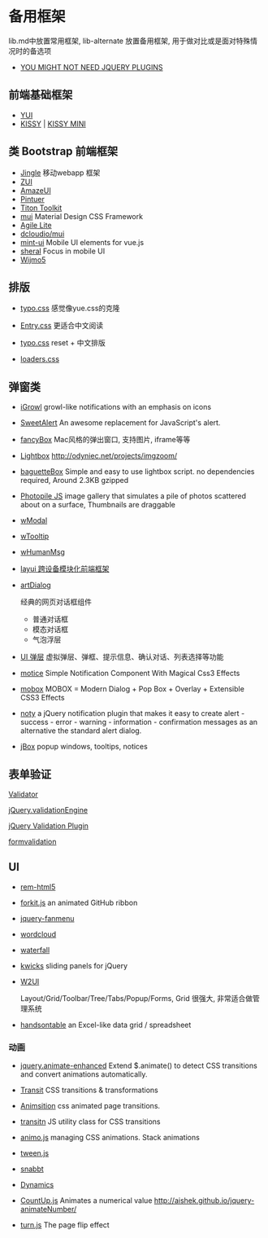 # 备用框架
lib.md中放置常用框架, lib-alternate 放置备用框架, 用于做对比或是面对特殊情况时的备选项

* [YOU MIGHT NOT NEED JQUERY PLUGINS](http://youmightnotneedjqueryplugins.com/)

## 前端基础框架
* [YUI](https://github.com/yui/yui3)
* [KISSY](http://docs.kissyui.com/5.0/) | [KISSY MINI](http://m.kissyui.com/)

## 类 Bootstrap 前端框架
* [Jingle](https://github.com/shixy/Jingle) 移动webapp 框架
* [ZUI](http://www.zui.sexy/)
* [AmazeUI](http://amazeui.org/)
* [Pintuer](http://www.pintuer.com/)
* [Titon Toolkit](https://github.com/titon/toolkit)
* [mui](https://github.com/muicss/mui) Material Design CSS Framework
* [Agile Lite](https://git.oschina.net/nandy007/agile-lite)
* [dcloudio/mui](https://github.com/dcloudio/mui)
* [mint-ui](https://github.com/ElemeFE/mint-ui) Mobile UI elements for vue.js
* [sheral](https://github.com/imweb/sheral) Focus in mobile UI
* [Wijmo5](http://wijmo.gcpowertools.com.cn/products/wijmo-5/)

## 排版
* [typo.css](https://github.com/xiangming/typo)
感觉像yue.css的克隆


* [Entry.css](https://github.com/zmmbreeze/Entry.css/)
更适合中文阅读

* [typo.css](https://github.com/sofish/Typo.css)
reset + 中文排版

* [loaders.css](https://github.com/ConnorAtherton/loaders.css)

## 弹窗类
* [iGrowl](https://github.com/catc/iGrowl/) growl-like notifications with an emphasis on icons

* [SweetAlert](https://github.com/t4t5/sweetalert) An awesome replacement for JavaScript's alert.

* [fancyBox](https://github.com/fancyapps/fancyBox)
Mac风格的弹出窗口, 支持图片, iframe等等

* [Lightbox](https://github.com/lokesh/lightbox2/)
http://odyniec.net/projects/imgzoom/

* [baguetteBox](https://github.com/feimosi/baguetteBox.js)
Simple and easy to use lightbox script. no dependencies required, Around 2.3KB gzipped

* [Photopile JS](https://github.com/bigbhowell/Photopile-JS)
image gallery that simulates a pile of photos scattered about on a surface, Thumbnails are draggable

* [wModal](https://github.com/websanova/wModal)

* [wTooltip](https://github.com/websanova/wTooltip)

* [wHumanMsg](https://github.com/websanova/wHumanMsg)

* [layui 跨设备模块化前端框架](http://www.layui.com/)

* [artDialog](http://aui.github.io/artDialog/)

  经典的网页对话框组件
  * 普通对话框
  * 模态对话框
  * 气泡浮层

* [UI 弹层](https://github.com/bh-lay/UI) 虚拟弹层、弹框、提示信息、确认对话、列表选择等功能

* [motice](https://github.com/mamboer/motice) Simple Notification Component With Magical Css3 Effects

* [mobox](https://github.com/mamboer/mobox) MOBOX = Modern Dialog + Pop Box + Overlay + Extensible CSS3 Effects

* [noty](https://github.com/needim/noty/)
a jQuery notification plugin that makes it easy to create alert - success - error - warning - information - confirmation messages as an alternative the standard alert dialog.

* [jBox](https://github.com/StephanWagner/jBox) popup windows, tooltips, notices

## 表单验证
[Validator](https://github.com/sofish/validator.js)

[jQuery.validationEngine](https://github.com/posabsolute/jQuery-Validation-Engine)

[jQuery Validation Plugin](https://github.com/jzaefferer/jquery-validation)

[formvalidation](https://github.com/formvalidation/formvalidation)

## UI

* [rem-html5](https://github.com/mamboer/rem-html5 "A Multiple Devices Adaptive HTML5 Mobile Page Template Leveraging The REM Unit")
* [forkit.js](https://github.com/hakimel/forkit.js) an animated GitHub ribbon
* [jquery-fanmenu](https://github.com/mamboer/jquery-fanmenu)
* [wordcloud](https://github.com/timdream/wordcloud)
* [waterfall](https://github.com/kudago/waterfall)

* [kwicks](https://github.com/jmar777/kwicks)
sliding panels for jQuery

* [W2UI](https://github.com/vitmalina/w2ui)

  Layout/Grid/Toolbar/Tree/Tabs/Popup/Forms, Grid 很强大, 非常适合做管理系统

* [handsontable](https://github.com/handsontable/handsontable) an Excel-like data grid / spreadsheet

### 动画
* [jquery.animate-enhanced](https://github.com/benbarnett/jQuery-Animate-Enhanced)
Extend $.animate() to detect CSS transitions and convert animations automatically.

* [Transit](http://ricostacruz.com/jquery.transit/)
CSS transitions & transformations

* [Animsition](https://github.com/blivesta/animsition/)
css animated page transitions.

* [transitn](https://github.com/desandro/transitn)
JS utility class for CSS transitions

* [animo.js](https://github.com/ThrivingKings/animo.js)
managing CSS animations. Stack animations

* [tween.js](https://github.com/tweenjs/tween.js)

* [snabbt](https://github.com/daniel-lundin/snabbt.js)
* [Dynamics](https://github.com/michaelvillar/dynamics.js)

* [CountUp.js](https://github.com/inorganik/countUp.js) Animates a numerical value
http://aishek.github.io/jquery-animateNumber/

* [turn.js](https://github.com/blasten/turn.js) The page flip effect
